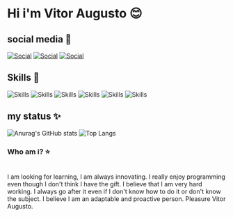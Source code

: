 # Hi i'm Vitor Augusto 😊

## social media 🎉

[![Social](https://img.shields.io/badge/LinkedIn-0077B5?style=for-the-badge&logo=linkedin&logoColor=white)](https://www.linkedin.com/in/vitor-augusto-b617b6233/)
[![Social](https://img.shields.io/badge/GitHub-100000?style=for-the-badge&logo=github&logoColor=white)](https://github.com/VitorAugustoCunha)
[![Social](https://img.shields.io/badge/Twitter-1DA1F2?style=for-the-badge&logo=twitter&logoColor=white)](https://twitter.com/VitorAugustoGIT)


## Skills 🚀


![Skills](https://img.shields.io/badge/Python-14354C?style=for-the-badge&logo=python&logoColor=white)
![Skills](https://img.shields.io/badge/Java-ED8B00?style=for-the-badge&logo=java&logoColor=white)
![Skills](https://img.shields.io/badge/Lua-2C2D72?style=for-the-badge&logo=lua&logoColor=white)
![Skills](https://img.shields.io/badge/html5-%23E34F26.svg?style=for-the-badge&logo=html5&logoColor=white)
![Skills](https://img.shields.io/badge/css3-%231572B6.svg?style=for-the-badge&logo=css3&logoColor=white)
![Skills](https://img.shields.io/badge/mysql-%2300f.svg?style=for-the-badge&logo=mysql&logoColor=white)

## my status ✨

![Anurag's GitHub stats](https://github-readme-stats.vercel.app/api?username=VitorAugustoCunha&show_icons=true&theme=synthwave)
![Top Langs](https://github-readme-stats.vercel.app/api/top-langs/?username=VitorAugustoCunha&layout=compact&langs_count=7&theme=synthwave)

### Who am i? ⭐

<br>
I am looking for learning, I am always innovating. I really enjoy programming even though I don't think I have the gift. I believe that I am very hard working. I always go after it even if I don't know how to do it or don't know the subject. I believe I am an adaptable and proactive person. Pleasure Vitor Augusto.
</br>
<br>


